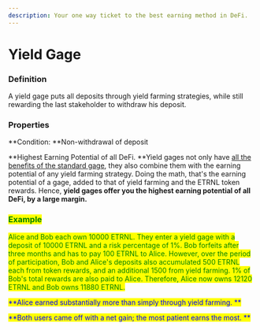 ```yaml
---
description: Your one way ticket to the best earning method in DeFi.
---
```


# Yield Gage

### Definition

A yield gage puts all deposits through yield farming strategies, while still rewarding the last stakeholder to withdraw his deposit.

### Properties

**Condition: **Non-withdrawal of deposit

**Highest Earning Potential of all DeFi. **Yield gages not only have [all the benefits of the standard gage](yield-gage.md#properties), they also combine them with the earning potential of any yield farming strategy. Doing the math, that's the earning potential of a gage, added to that of yield farming and the ETRNL token rewards. Hence, **yield gages offer you the highest earning potential of all DeFi, by a large margin.**

### <mark style="color:green;">**Example**</mark>

<mark style="color:red;"><mark style="color:green;">Alice and Bob each own 10000 ETRNL. They enter a yield gage with a deposit of 10000 ETRNL and a risk percentage of 1%. Bob forfeits after three months and has to pay 100 ETRNL<mark style="color:green;"></mark> <mark style="color:green;">to Alice. However, over the period of participation, Bob and Alice's deposits also accumulated 500 ETRNL each from token rewards, and an additional 1500 from yield farming. 1% of Bob's total rewards are also paid to Alice. Therefore, Alice now owns 12120 ETRNL and Bob owns 11880 ETRNL.</mark>

<mark style="color:blue;">**Alice earned substantially more than simply through yield farming. **</mark>

<mark style="color:blue;">**Both users came off with a net gain; the most patient earns the most. **</mark>
